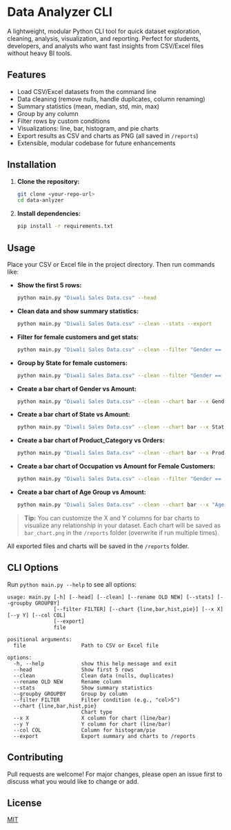 # Data Analyzer CLI

A lightweight, modular Python CLI tool for quick dataset exploration, cleaning, analysis, visualization, and reporting. Perfect for students, developers, and analysts who want fast insights from CSV/Excel files without heavy BI tools.

## Features
- Load CSV/Excel datasets from the command line
- Data cleaning (remove nulls, handle duplicates, column renaming)
- Summary statistics (mean, median, std, min, max)
- Group by any column
- Filter rows by custom conditions
- Visualizations: line, bar, histogram, and pie charts
- Export results as CSV and charts as PNG (all saved in `/reports`)
- Extensible, modular codebase for future enhancements

## Installation
1. **Clone the repository:**
   ```bash
   git clone <your-repo-url>
   cd data-anlyzer
   ```
2. **Install dependencies:**
   ```bash
   pip install -r requirements.txt
   ```

## Usage
Place your CSV or Excel file in the project directory. Then run commands like:

- **Show the first 5 rows:**
  ```bash
  python main.py "Diwali Sales Data.csv" --head
  ```
- **Clean data and show summary statistics:**
  ```bash
  python main.py "Diwali Sales Data.csv" --clean --stats --export
  ```
- **Filter for female customers and get stats:**
  ```bash
  python main.py "Diwali Sales Data.csv" --clean --filter "Gender == 'F'" --stats --export
  ```
- **Group by State for female customers:**
  ```bash
  python main.py "Diwali Sales Data.csv" --clean --filter "Gender == 'F'" --groupby State --export
  ```
- **Create a bar chart of Gender vs Amount:**
  ```bash
  python main.py "Diwali Sales Data.csv" --clean --chart bar --x Gender --y Amount --export
  ```
- **Create a bar chart of State vs Amount:**
  ```bash
  python main.py "Diwali Sales Data.csv" --clean --chart bar --x State --y Amount --export
  ```
- **Create a bar chart of Product_Category vs Orders:**
  ```bash
  python main.py "Diwali Sales Data.csv" --clean --chart bar --x Product_Category --y Orders --export
  ```
- **Create a bar chart of Occupation vs Amount for Female Customers:**
  ```bash
  python main.py "Diwali Sales Data.csv" --clean --filter "Gender == 'F'" --chart bar --x Occupation --y Amount --export
  ```
- **Create a bar chart of Age Group vs Amount:**
  ```bash
  python main.py "Diwali Sales Data.csv" --clean --chart bar --x "Age Group" --y Amount --export
  ```

> **Tip:** You can customize the X and Y columns for bar charts to visualize any relationship in your dataset. Each chart will be saved as `bar_chart.png` in the `/reports` folder (overwrite if run multiple times).

All exported files and charts will be saved in the `/reports` folder.

## CLI Options
Run `python main.py --help` to see all options:
```
usage: main.py [-h] [--head] [--clean] [--rename OLD NEW] [--stats] [--groupby GROUPBY]
               [--filter FILTER] [--chart {line,bar,hist,pie}] [--x X] [--y Y] [--col COL]
               [--export]
               file

positional arguments:
  file                  Path to CSV or Excel file

options:
  -h, --help            show this help message and exit
  --head                Show first 5 rows
  --clean               Clean data (nulls, duplicates)
  --rename OLD NEW      Rename column
  --stats               Show summary statistics
  --groupby GROUPBY     Group by column
  --filter FILTER       Filter condition (e.g., "col>5")
  --chart {line,bar,hist,pie}
                        Chart type
  --x X                 X column for chart (line/bar)
  --y Y                 Y column for chart (line/bar)
  --col COL             Column for histogram/pie
  --export              Export summary and charts to /reports
```

## Contributing
Pull requests are welcome! For major changes, please open an issue first to discuss what you would like to change or add.

## License
[MIT](LICENSE)
